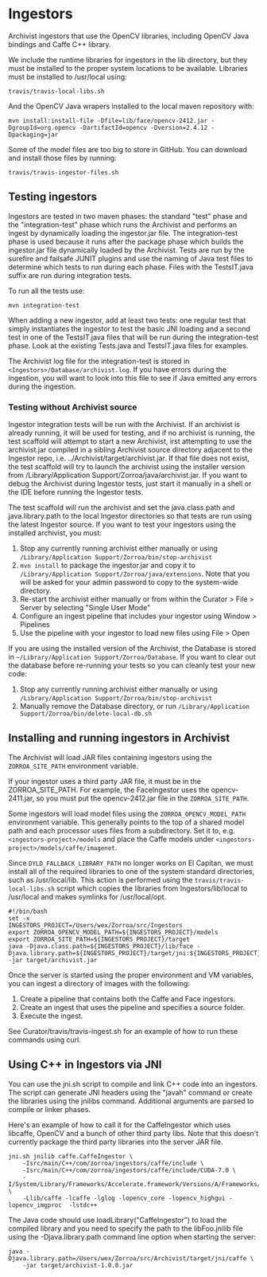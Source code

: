 # Ingestors

Archivist ingestors that use the OpenCV libraries, including OpenCV Java bindings
and Caffe C++ library.

We include the runtime libraries for ingestors in the lib directory, but they must
be installed to the proper system locations to be available. Libraries must be installed
to /usr/local using:

`travis/travis-local-libs.sh`

And the OpenCV Java wrapers installed to the local maven repository with:

`mvn install:install-file -Dfile=lib/face/opencv-2412.jar -DgroupId=org.opencv -DartifactId=opencv -Dversion=2.4.12 -Dpackaging=jar`

Some of the model files are too big to store in GitHub. You can download and install
those files by running:

`travis/travis-ingestor-files.sh`


## Testing ingestors

Ingestors are tested in two maven phases: the standard "test" phase and the "integration-test"
phase which runs the Archivist and performs an ingest by dynamically loading the ingestor.jar
file. The integration-test phase is used because it runs after the package phase which builds
the ingestor.jar file dynamically loaded by the Archivist. Tests are run by the surefire and
failsafe JUNIT plugins and use the naming of Java test files to determine which tests to run
during each phase. Files with the TestsIT.java suffix are run during integration tests.

To run all the tests use:

`mvn integration-test`

When adding a new ingestor, add at least two tests: one regular test that simply instantiates
the ingestor to test the basic JNI loading and a second test in one of the TestsIT.java files
that will be run during the integration-test phase. Look at the existing Tests.java and TestsIT.java
files for examples.

The Archivist log file for the integration-test is stored in `<Ingestors>/Database/archivist.log`.
If you have errors during the ingestion, you will want to look into this file to see if
Java emitted any errors during the ingestion.


### Testing without Archivist source

Ingestor integration tests will be run with the Archivist. If an archivist is already running,
it will be used for testing, and if no archivist is running, the test scaffold will attempt
to start a new Archivist, irst attempting to use the archivist.jar compiled in a sibling
Archivist source directory adjacent to the Ingestor repo, i.e. 
../Archivist/target/archivist.jar. If that file does not exist, the test scaffold will
try to launch the archivist using the installer version from
/Library/Application Support/Zorroa/java/archivist.jar. If you want to debug the Archivist
during Ingestor tests, just start it manually in a shell or the IDE before running the
Ingestor tests.

The test scaffold will run the archivist and set the java.class.path and java.library.path
to the local Ingestor directories so that tests are run using the latest Ingestor source.
If you want to test your ingestors using the installed archivist, you must:

1. Stop any currently running archivist either manually or using `/Library/Application Support/Zorroa/bin/stop-archivist`
2. `mvn install` to package the ingestor.jar and copy it to `/Library/Application Support/Zorroa/java/extensions`. Note that you will be asked for your admin password to copy to the system-wide directory.
3. Re-start the archivist either manually or from within the Curator > File > Server by selecting "Single User Mode"
4. Configure an ingest pipeline that includes your ingestor using Window > Pipelines
5. Use the pipeline with your ingestor to load new files using File > Open

If you are using the installed version of the Archivist, the Database is stored in
`~/Library/Application Support/Zorroa/Database`. If you want to clear out the database
before re-running your tests so you can cleanly test your new code:

1. Stop any currently running archivist either manually or using `/Library/Application Support/Zorroa/bin/stop-archivist`
2. Manually remove the Database directory, or run `/Library/Application Support/Zorroa/bin/delete-local-db.sh`


## Installing and running ingestors in Archivist

The Archivist will load JAR files containing ingestors using the `ZORROA_SITE_PATH`
environment variable.

If your ingestor uses a third party JAR file, it must be in the ZORROA_SITE_PATH.
For example, the FaceIngestor uses the opencv-2411.jar, so you must put the
opencv-2412.jar file in the `ZORROA_SITE_PATH`.

Some ingestors will load model files using the `ZORROA_OPENCV_MODEL_PATH` environment
variable. This generally points to the top of a shared model path and each processor
uses files from a subdirectory. Set it to, e.g. `<ingestors-project>/models` and place
the Caffe models under `<ingestors-project>/models/caffe/imagenet`.

Since `DYLD_FALLBACK_LIBRARY_PATH` no longer works on El Capitan, we must install all
of the required libraries to one of the system standard directories, such as /usr/local/lib.
This action is performed using the `travis/travis-local-libs.sh` script which copies the
libraries from Ingestors/lib/local to /usr/local and makes symlinks for /usr/local/opt.

```
#!/bin/bash
set -x
INGESTORS_PROJECT=/Users/wex/Zorroa/src/Ingestors
export ZORROA_OPENCV_MODEL_PATH=${INGESTORS_PROJECT}/models
export ZORROA_SITE_PATH=${INGESTORS_PROJECT}/target
java -Djava.class.path=${INGESTORS_PROJECT}/lib/face -Djava.library.path=${INGESTORS_PROJECT}/target/jni:${INGESTORS_PROJECT}/lib/face -jar target/archivist.jar
```

Once the server is started using the proper environment and VM variables, you can ingest a
directory of images with the following:

1. Create a pipeline that contains both the Caffe and Face ingestors.
2. Create an ingest that uses the pipeline and specifies a source folder.
3. Execute the ingest.


See Curator/travis/travis-ingest.sh for an example of how to run these commands using curl.


## Using C++ in Ingestors via JNI

You can use the jni.sh script to compile and link C++ code into an ingestors.
The script can generate JNI headers using the "javah" command or create the libraries
using the jnilibs command. Additional arguments are parsed to compile or linker phases.

Here's an example of how to call it for the CaffeIngestor which uses libcaffe,
OpenCV and a bunch of other third party libs. Note that this doesn't currently
package the third party libraries into the server JAR file.

```
jni.sh jnilib caffe.CaffeIngestor \
    -Isrc/main/C++/com/zorroa/ingestors/caffe/include \
    -Isrc/main/C++/com/zorroa/ingestors/caffe/include/CUDA-7.0 \
    -I/System/Library/Frameworks/Accelerate.framework/Versions/A/Frameworks/vecLib.framework/Versions/A/Headers \
    -Llib/caffe -lcaffe -lglog -lopencv_core -lopencv_highgui -lopencv_imgproc  -lstdc++
```

The Java code should use loadLibrary("CaffeIngestor") to load the compiled library
and you need to specify the path to the libFoo.jnilib file using the -Djava.library.path
command line option when starting the server:

```
java -Djava.library.path=/Users/wex/Zorroa/src/Archivist/target/jni/caffe \
    -jar target/archivist-1.0.0.jar
```
